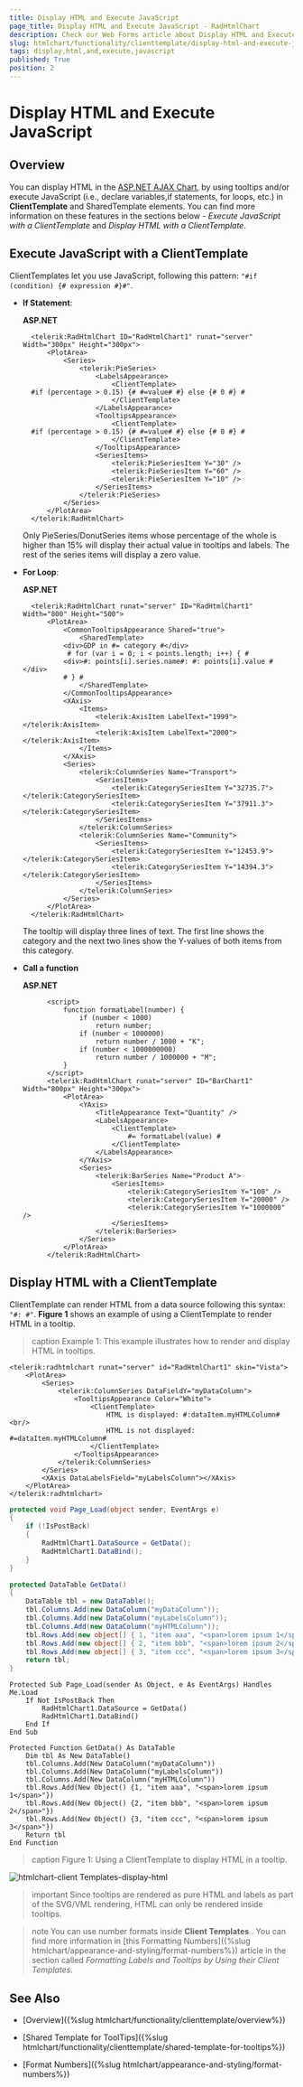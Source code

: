 ```yaml
---
title: Display HTML and Execute JavaScript
page_title: Display HTML and Execute JavaScript - RadHtmlChart
description: Check our Web Forms article about Display HTML and Execute JavaScript.
slug: htmlchart/functionality/clienttemplate/display-html-and-execute-javascript
tags: display,html,and,execute,javascript
published: True
position: 2
---
```


# Display HTML and Execute JavaScript

## Overview

You can display HTML in the [ASP.NET AJAX Chart](https://www.telerik.com/products/aspnet-ajax/html-chart.aspx), by using tooltips and/or execute JavaScript (i.e., declare variables,if statements, for loops, etc.) in **ClientTemplate** and SharedTemplate elements. You can find more information on these features in the sections below - *Execute JavaScript with a ClientTemplate* and *Display HTML with a ClientTemplate*.

## Execute JavaScript with a ClientTemplate

ClientTemplates let you use JavaScript, following this pattern: `"#if (condition) {# expression #}#"`.

* **If Statement**:

	**ASP.NET**
	
		<telerik:RadHtmlChart ID="RadHtmlChart1" runat="server" Width="300px" Height="300px">
			<PlotArea>
				<Series>
					<telerik:PieSeries>
						<LabelsAppearance>
							<ClientTemplate>
		#if (percentage > 0.15) {# #=value# #} else {# 0 #} #
							</ClientTemplate>
						</LabelsAppearance>
						<TooltipsAppearance>
							<ClientTemplate>
		#if (percentage > 0.15) {# #=value# #} else {# 0 #} #
							</ClientTemplate>
						</TooltipsAppearance>
						<SeriesItems>
							<telerik:PieSeriesItem Y="30" />
							<telerik:PieSeriesItem Y="60" />
							<telerik:PieSeriesItem Y="10" />
						</SeriesItems>
					</telerik:PieSeries>
				</Series>
			</PlotArea>
		</telerik:RadHtmlChart>

	Only PieSeries/DonutSeries items whose percentage of the whole is higher than 15% will display their actual value in tooltips and labels. The rest of the series items will display a zero value.

* **For Loop**:

	**ASP.NET**
			
		<telerik:RadHtmlChart runat="server" ID="RadHtmlChart1" Width="800" Height="500">
			<PlotArea>
				<CommonTooltipsAppearance Shared="true">
					<SharedTemplate>
				<div>GDP in #= category #</div>
				 # for (var i = 0; i < points.length; i++) { # 
				<div>#: points[i].series.name#: #: points[i].value #</div>
				# } #
					</SharedTemplate>
				</CommonTooltipsAppearance>
				<XAxis>
					<Items>
						<telerik:AxisItem LabelText="1999"></telerik:AxisItem>
						<telerik:AxisItem LabelText="2000"></telerik:AxisItem>
					</Items>
				</XAxis>
				<Series>
					<telerik:ColumnSeries Name="Transport">
						<SeriesItems>
							<telerik:CategorySeriesItem Y="32735.7"></telerik:CategorySeriesItem>
							<telerik:CategorySeriesItem Y="37911.3"></telerik:CategorySeriesItem>
						</SeriesItems>
					</telerik:ColumnSeries>
					<telerik:ColumnSeries Name="Community">
						<SeriesItems>
							<telerik:CategorySeriesItem Y="12453.9"></telerik:CategorySeriesItem>
							<telerik:CategorySeriesItem Y="14394.3"></telerik:CategorySeriesItem>
						</SeriesItems>
					</telerik:ColumnSeries>
				</Series>
			</PlotArea>
		</telerik:RadHtmlChart>

	The tooltip will display three lines of text. The first line shows the category and the next two lines show the Y-values of both items from this category.

* **Call a function**

	**ASP.NET**

			<script>
				function formatLabel(number) {
					if (number < 1000)
						return number;
					if (number < 1000000)
						return number / 1000 + "K";
					if (number < 1000000000)
						return number / 1000000 + "M";
				}
			</script>
			<telerik:RadHtmlChart runat="server" ID="BarChart1" Width="800px" Height="300px">
				<PlotArea>
					<YAxis>
						<TitleAppearance Text="Quantity" />
						<LabelsAppearance>
							<ClientTemplate>
								#= formatLabel(value) #
							</ClientTemplate>
						</LabelsAppearance>
					</YAxis>
					<Series>
						<telerik:BarSeries Name="Product A">
							<SeriesItems>
								<telerik:CategorySeriesItem Y="100" />
								<telerik:CategorySeriesItem Y="20000" />
								<telerik:CategorySeriesItem Y="1000000" />
							</SeriesItems>
						</telerik:BarSeries>
					</Series>
				</PlotArea>
			</telerik:RadHtmlChart>

## Display HTML with a ClientTemplate

ClientTemplate can render HTML from a data source following this syntax: `"#: #"`. **Figure 1** shows an example of using a ClientTemplate to render HTML in a tooltip.

>caption Example 1: This example illustrates how to render and display HTML in tooltips.


````ASP.NET
<telerik:radhtmlchart runat="server" id="RadHtmlChart1" skin="Vista">
	<PlotArea>
		<Series>
			<telerik:ColumnSeries DataFieldY="myDataColumn">
				<TooltipsAppearance Color="White">
					<ClientTemplate>
						HTML is displayed: #:dataItem.myHTMLColumn# <br/> 
						HTML is not displayed: #=dataItem.myHTMLColumn#
					</ClientTemplate>
				</TooltipsAppearance>
			</telerik:ColumnSeries>
		</Series>
		<XAxis DataLabelsField="myLabelsColumn"></XAxis>
	</PlotArea>
</telerik:radhtmlchart>
````
````C#
protected void Page_Load(object sender, EventArgs e)
{
	if (!IsPostBack)
	{
		RadHtmlChart1.DataSource = GetData();
		RadHtmlChart1.DataBind();
	}
}

protected DataTable GetData()
{
	DataTable tbl = new DataTable();
	tbl.Columns.Add(new DataColumn("myDataColumn"));
	tbl.Columns.Add(new DataColumn("myLabelsColumn"));
	tbl.Columns.Add(new DataColumn("myHTMLColumn"));
	tbl.Rows.Add(new object[] { 1, "item aaa", "<span>lorem ipsum 1</span>" });
	tbl.Rows.Add(new object[] { 2, "item bbb", "<span>lorem ipsum 2</span>" });
	tbl.Rows.Add(new object[] { 3, "item ccc", "<span>lorem ipsum 3</span>" });
	return tbl;
}
````
````VB
Protected Sub Page_Load(sender As Object, e As EventArgs) Handles Me.Load
	If Not IsPostBack Then
		RadHtmlChart1.DataSource = GetData()
		RadHtmlChart1.DataBind()
	End If
End Sub

Protected Function GetData() As DataTable
	Dim tbl As New DataTable()
	tbl.Columns.Add(New DataColumn("myDataColumn"))
	tbl.Columns.Add(New DataColumn("myLabelsColumn"))
	tbl.Columns.Add(New DataColumn("myHTMLColumn"))
	tbl.Rows.Add(New Object() {1, "item aaa", "<span>lorem ipsum 1</span>"})
	tbl.Rows.Add(New Object() {2, "item bbb", "<span>lorem ipsum 2</span>"})
	tbl.Rows.Add(New Object() {3, "item ccc", "<span>lorem ipsum 3</span>"})
	Return tbl
End Function
````

>caption Figure 1: Using a ClientTemplate to display HTML in a tooltip.

![htmlchart-client Templates-display-html](images/htmlchart-clientTemplates-display-html.png)

>important Since tooltips are rendered as pure HTML and labels as part of the SVG/VML rendering, HTML can only be rendered inside tooltips.

>note You can use number formats inside **Client Templates** . You can find more information in [this Formatting Numbers]({%slug htmlchart/appearance-and-styling/format-numbers%}) article in the section called *Formatting Labels and Tooltips by Using their Client Templates.* 


## See Also

 * [Overview]({%slug htmlchart/functionality/clienttemplate/overview%})

 * [Shared Template for ToolTips]({%slug htmlchart/functionality/clienttemplate/shared-template-for-tooltips%})

 * [Format Numbers]({%slug htmlchart/appearance-and-styling/format-numbers%})

